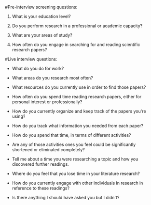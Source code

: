 #Pre-interview screening questions:

1. What is your education level?

2. Do you perform research in a professional or academic capacity?

3. What are your areas of study?

4. How often do you engage in searching for and reading scientific research papers?

#Live interview questions:

- What do you do for work?

- What areas do you research most often?

- What resources do you currently use in order to find those papers?

- How often do you spend time reading research papers, either for personal interest or professionally?

- How do you currently organize and keep track of the papers you're using?

- How do you track what information you needed from each paper?

- How do you spend that time, in terms of different activities?

- Are any of those activities ones you feel could be significantly shortened or eliminated completely?

- Tell me about a time you were researching a topic and how you discovered further readings.

- Where do you feel that you lose time in your literature research?

- How do you currently engage with other individuals in research in reference to these readings?

- Is there anything I should have asked you but I didn't?
